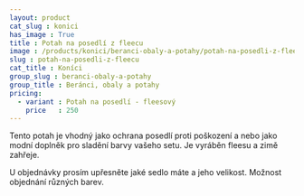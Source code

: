 ```yaml
---
layout: product
cat_slug : konici
has_image : True
title : Potah na posedlí z fleecu
image : /products/konici/beranci-obaly-a-potahy/potah-na-posedli-z-fleecu.jpg
slug : potah-na-posedli-z-fleecu
cat_title : Koníci
group_slug : beranci-obaly-a-potahy
group_title : Beránci, obaly a potahy
pricing:
  - variant : Potah na posedlí - fleesový
    price   : 250
---
```


Tento potah je vhodný jako ochrana posedlí proti poškození a nebo jako modní doplněk pro sladění barvy vašeho setu.
Je vyráběn fleesu a zimě zahřeje.

U objednávky prosím upřesněte jaké sedlo máte a jeho velikost.
Možnost objednání různých barev.

